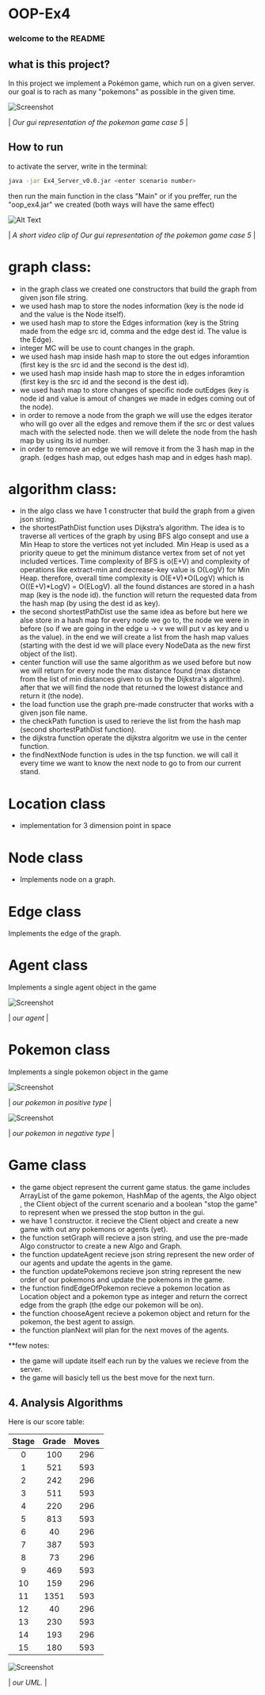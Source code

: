 # OOP-Ex4
### welcome to the README


## what is this project?

In this project we implement a Pokémon game, which run on a given server. our goal is to rach as many "pokemons" as possible in the given time.

![Screenshot](images/case5.png)

| *Our gui representation of the pokemon game case 5* |



## How to run
to activate the server, write in the terminal:
```bash
java -jar Ex4_Server_v0.0.jar <enter scenario number>
```
then run the main function in the class "Main" or if you preffer, run the "oop_ex4.jar" we created (both ways will have the same effect)

![Alt Text](images/case_2_video.gif)


| *A short video clip of Our gui representation of the pokemon game case 5* |


# graph class:
* in the graph class we created one constructors that build the graph from given json file string.
* we used hash map to store the nodes information (key is the node id and the value is the Node itself).
* we used hash map to store the Edges information (key is the String made from the edge src id, comma and the edge dest id. The value is the Edge).
* integer MC will be use to count changes in the graph.
* we used hash map inside hash map to store the out edges inforamtion (first key is the src id and the second is the dest id).
* we used hash map inside hash map to store the in edges inforamtion (first key is the src id and the second is the dest id).
* we used hash map to store changes of specific node outEdges (key is node id and value is amout of changes we made in edges coming out of the node).
* in order to remove a node from the graph we will use the edges iterator who will go over all the edges and remove them if the src or dest values mach with the selected node.
then we will delete the node from the hash map by using its id number.
* in order to remove an edge we will remove it from the 3 hash map in the graph. (edges hash map, out edges hash map and in edges hash map).


# algorithm class:
* in the algo class we have 1 constructer that build the graph from a given json string.
* the shortestPathDist function uses Dijkstra’s algorithm. The idea is to traverse all vertices of the graph by using BFS algo consept and use a Min Heap to store the vertices not yet included. Min Heap is used as a priority queue to get the minimum distance vertex from set of not yet included vertices. Time complexity of BFS is o(E+V) and complexity of operations like extract-min and decrease-key value is O(LogV) for Min Heap. therefore, overall time complexity is O(E+V)*O(LogV) which is O((E+V)*LogV) = O(ELogV). all the found distances are stored in a hash map (key is the node id). the function will return the requested data from the hash map (by using the dest id as key).
* the second shortestPathDist use the same idea as before but here we alse store in a hash map for every node we go to, the node we were in before (so if we are going in the edge u -> v we will put v as key and u as the value). in the end we will create a list from the hash map values (starting with the dest id we will place every NodeData as the new first object of the list).
* center function will use the same algorithm as we used before but now we will return for every node the max distance found (max distance from the list of min distances given to us by the Dijkstra's algorithm). after that we will find the node that returned the lowest distance and return it (the node).
* the load function use the graph pre-made constructer that works with a given json file name.
* the checkPath function is used to rerieve the list from the hash map (second shortestPathDist function).
* the dijkstra function operate the dijkstra algoritm we use in the center function.
* the findNextNode function is udes in the tsp function. we will call it every time we want to know the next node to go to from our current stand.


# Location class
* implementation for 3 dimension point in space



# Node class
* Implements node on a graph.


# Edge class
Implements the edge of the graph.


# Agent class
Implements a single agent object in the game

![Screenshot](images/ash.png)

| *our agent* |


# Pokemon class
Implements a single pokemon object in the game

![Screenshot](images/pika.png)

| *our pokemon in positive type* |



![Screenshot](images/balbazor.png)

| *our pokemon in negative type* |



# Game class
* the game object represent the current game status. the game includes ArrayList of the game pokemon, HashMap of the agents, the Algo object , the Client object of the current scenario and a boolean "stop the game" to represent when we pressed the stop button in the gui.
* we have 1 constructor. it recieve the Client object and create a new game with out any pokemons or agents (yet).
* the function setGraph will recieve a json string, and use the pre-made Algo constructor to create a new Algo and Graph.
* the function updateAgent recieve json string represent the new order of our agents and update the agents in the game.
* the function updatePokemons recieve json string represent the new order of our pokemons and update the pokemons in the game.
* the function findEdgeOfPokemon recieve a pokemon location as Location object and a pokemon type as integer and return the correct edge from the graph (the edge our pokemon will be on).
* the function chooseAgent recieve a pokemon object and return for the pokemon, the best agent to assign.
* the function planNext will plan for the next moves of the agents.

**few notes:
* the game will update itself each run by the values we recieve from the server.
* the game will basicly tell us the best move for the next turn.


## 4. Analysis Algorithms
Here is our score table:

| Stage | Grade | Moves |  
| :---: | :---: |:-----:|     
| 0 | 100 |  296  |
| 1  | 521 |  593  |
| 2  | 242 |  296  |
| 3  | 511 |  593  |
| 4  | 220 | 296   |
| 5  | 813 |  593  |
| 6  | 40 |  296  |
| 7  | 387 |  593  |
| 8  | 73 |  296  |
| 9  | 469 |  593  | 
| 10  | 159 |  296  |
| 11  | 1351 |  593  |
| 12  | 40 |  296  |
| 13  | 230 |  593  |
| 14  | 193 |  296  |
| 15 | 180 |  593  |



![Screenshot](images/UML.png)

| *our UML.* |
